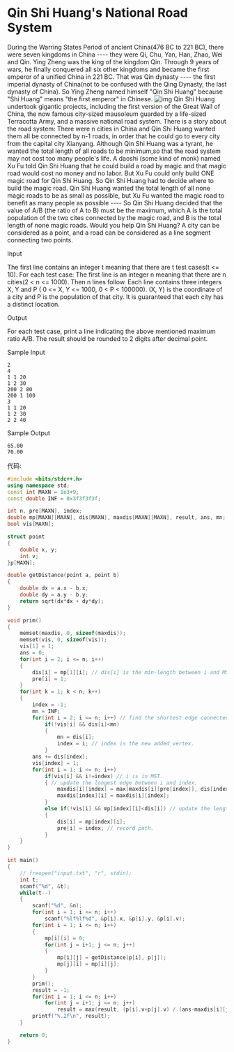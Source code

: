 # Qin Shi Huang's National Road System

During the Warring States Period of ancient China(476 BC to 221 BC), there were seven kingdoms in China ---- they were Qi, Chu, Yan, Han, Zhao, Wei and Qin. Ying Zheng was the king of the kingdom Qin. Through 9 years of wars, he finally conquered all six other kingdoms and became the first emperor of a unified China in 221 BC. That was Qin dynasty ---- the first imperial dynasty of China(not to be confused with the Qing Dynasty, the last dynasty of China). So Ying Zheng named himself "Qin Shi Huang" because "Shi Huang" means "the first emperor" in Chinese. 
![img](https://odzkskevi.qnssl.com/5d76f5c23537f7e0b06735edceb3a2c1?v=1507806611)
Qin Shi Huang undertook gigantic projects, including the first version of the Great Wall of China, the now famous city-sized mausoleum guarded by a life-sized Terracotta Army, and a massive national road system. There is a story about the road system: 
There were n cities in China and Qin Shi Huang wanted them all be connected by n-1 roads, in order that he could go to every city from the capital city Xianyang. 
Although Qin Shi Huang was a tyrant, he wanted the total length of all roads to be minimum,so that the road system may not cost too many people's life. A daoshi (some kind of monk) named Xu Fu told Qin Shi Huang that he could build a road by magic and that magic road would cost no money and no labor. But Xu Fu could only build ONE magic road for Qin Shi Huang. So Qin Shi Huang had to decide where to build the magic road. Qin Shi Huang wanted the total length of all none magic roads to be as small as possible, but Xu Fu wanted the magic road to benefit as many people as possible ---- So Qin Shi Huang decided that the value of A/B (the ratio of A to B) must be the maximum, which A is the total population of the two cites connected by the magic road, and B is the total length of none magic roads. 
Would you help Qin Shi Huang? 
A city can be considered as a point, and a road can be considered as a line segment connecting two points.

Input

The first line contains an integer t meaning that there are t test cases(t <= 10). 
For each test case: 
The first line is an integer n meaning that there are n cities(2 < n <= 1000). 
Then n lines follow. Each line contains three integers X, Y and P ( 0 <= X, Y <= 1000, 0 < P < 100000). (X, Y) is the coordinate of a city and P is the population of that city. 
It is guaranteed that each city has a distinct location.

Output

For each test case, print a line indicating the above mentioned maximum ratio A/B. The result should be rounded to 2 digits after decimal point.

Sample Input

```
2
4
1 1 20
1 2 30
200 2 80
200 1 100
3
1 1 20
1 2 30
2 2 40
```

Sample Output

```
65.00
70.00
```



代码:

```cpp
#include <bits/stdc++.h>
using namespace std;
const int MAXN = 1e3+9;
const double INF = 0x3f3f3f3f;

int n, pre[MAXN], index;
double mp[MAXN][MAXN], dis[MAXN], maxdis[MAXN][MAXN], result, ans, mn;
bool vis[MAXN];

struct point
{
	double x, y;
	int v;
}p[MAXN];

double getDistance(point a, point b)
{
	double dx = a.x - b.x;
	double dy = a.y - b.y;
	return sqrt(dx*dx + dy*dy);
}

void prim()
{
	memset(maxdis, 0, sizeof(maxdis));
	memset(vis, 0, sizeof(vis));
	vis[1] = 1;
	ans = 0;
	for(int i = 2; i <= n; i++)
	{
		dis[i] = mp[1][i]; // dis[i] is the min-length between i and MST.
		pre[i] = 1;
	}
	for(int k = 1; k < n; k++)
	{
		index = -1;
		mn = INF;
		for(int i = 2; i <= n; i++) // find the shortest edge connected to 1.
			if(!vis[i] && dis[i]<mn)
			{
				mn = dis[i];
				index = i; // index is the new added vertex.
			}
		ans += dis[index];
		vis[index] = 1;
		for(int i = 1; i <= n; i++)
			if(vis[i] && i!=index) // i is in MST.
			{ // update the longest edge between i and index.
				maxdis[i][index] = max(maxdis[i][pre[index]], dis[index]);
				maxdis[index][i] = maxdis[i][index];
			}
			else if(!vis[i] && mp[index][i]<dis[i]) // update the length between i and MST.
			{
				dis[i] = mp[index][i];
				pre[i] = index; // record path.
			}
	}
}

int main()
{
	// freopen("input.txt", "r", stdin);
	int t;
	scanf("%d", &t);
	while(t--)
	{
		scanf("%d", &n);
		for(int i = 1; i <= n; i++)
			scanf("%lf%lf%d", &p[i].x, &p[i].y, &p[i].v);
		for(int i = 1; i <= n; i++)
		{
			mp[i][i] = 0;
			for(int j = i+1; j <= n; j++)
			{
				mp[i][j] = getDistance(p[i], p[j]);
				mp[j][i] = mp[i][j];
			}
		}
		prim();
		result = -1;
		for(int i = 1; i <= n; i++)
			for(int j = i+1; j <= n; j++)
				result = max(result, (p[i].v+p[j].v) / (ans-maxdis[i][j]));
		printf("%.2f\n", result);
	}

	return 0;
}
```

